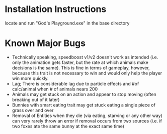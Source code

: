 # Installation Instructions

locate and run "God's Playground.exe" in the base directory

# Known Major Bugs

- Technically speaking, speedboost v1/v2 doesn't work as intended (i.e. only the animation gets faster, but the rate
at which animals make decisions is the same). This is fine in terms of gameplay, however, because this trait is not
necessary to win and would only help the player win more quickly.
- Lag; There is considerable lag due to particle effects and #of calc/animal when # of animals nears 200
- Animals may get stuck on an action and appear to stop moving (often breaking out of it later)
- Bunnies with smart eating trait may get stuck eating a single piece of grass over and over
- Removal of Entities when they die (via eating, starving or any other way) can very rarely throw an error if
removal occurs from two sources (i.e. if two foxes ate the same bunny at the exact same time)